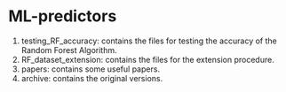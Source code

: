 # ML-predictors

1. testing_RF_accuracy: contains the files for testing the accuracy of the Random Forest Algorithm.
2. RF_dataset_extension: contains the files for the extension procedure.
3. papers: contains some useful papers.
4. archive: contains the original versions.
